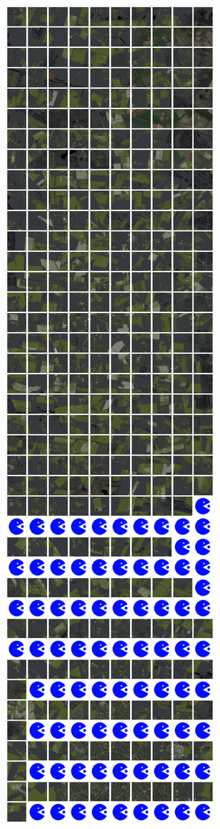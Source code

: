 <html>
<div>
<img src="https://github.com/HakkaTjakka/NL_TILE_MAP/blob/main/18/643/-1039/r.6430.-10390.png" height="44" width="44">
<img src="https://github.com/HakkaTjakka/NL_TILE_MAP/blob/main/18/643/-1039/r.6431.-10390.png" height="44" width="44">
<img src="https://github.com/HakkaTjakka/NL_TILE_MAP/blob/main/18/643/-1039/r.6432.-10390.png" height="44" width="44">
<img src="https://github.com/HakkaTjakka/NL_TILE_MAP/blob/main/18/643/-1039/r.6433.-10390.png" height="44" width="44">
<img src="https://github.com/HakkaTjakka/NL_TILE_MAP/blob/main/18/643/-1039/r.6434.-10390.png" height="44" width="44">
<img src="https://github.com/HakkaTjakka/NL_TILE_MAP/blob/main/18/643/-1039/r.6435.-10390.png" height="44" width="44">
<img src="https://github.com/HakkaTjakka/NL_TILE_MAP/blob/main/18/643/-1039/r.6436.-10390.png" height="44" width="44">
<img src="https://github.com/HakkaTjakka/NL_TILE_MAP/blob/main/18/643/-1039/r.6437.-10390.png" height="44" width="44">
<img src="https://github.com/HakkaTjakka/NL_TILE_MAP/blob/main/18/643/-1039/r.6438.-10390.png" height="44" width="44">
<img src="https://github.com/HakkaTjakka/NL_TILE_MAP/blob/main/18/643/-1039/r.6439.-10390.png" height="44" width="44">
<img src="https://github.com/HakkaTjakka/NL_TILE_MAP/blob/main/18/644/-1039/r.6440.-10390.png" height="44" width="44">
<img src="https://github.com/HakkaTjakka/NL_TILE_MAP/blob/main/18/644/-1039/r.6441.-10390.png" height="44" width="44">
<img src="https://github.com/HakkaTjakka/NL_TILE_MAP/blob/main/18/644/-1039/r.6442.-10390.png" height="44" width="44">
<img src="https://github.com/HakkaTjakka/NL_TILE_MAP/blob/main/18/644/-1039/r.6443.-10390.png" height="44" width="44">
<img src="https://github.com/HakkaTjakka/NL_TILE_MAP/blob/main/18/644/-1039/r.6444.-10390.png" height="44" width="44">
<img src="https://github.com/HakkaTjakka/NL_TILE_MAP/blob/main/18/644/-1039/r.6445.-10390.png" height="44" width="44">
<img src="https://github.com/HakkaTjakka/NL_TILE_MAP/blob/main/18/644/-1039/r.6446.-10390.png" height="44" width="44">
<img src="https://github.com/HakkaTjakka/NL_TILE_MAP/blob/main/18/644/-1039/r.6447.-10390.png" height="44" width="44">
<img src="https://github.com/HakkaTjakka/NL_TILE_MAP/blob/main/18/644/-1039/r.6448.-10390.png" height="44" width="44">
<img src="https://github.com/HakkaTjakka/NL_TILE_MAP/blob/main/18/644/-1039/r.6449.-10390.png" height="44" width="44">
<br>
<img src="https://github.com/HakkaTjakka/NL_TILE_MAP/blob/main/18/643/-1039/r.6430.-10389.png" height="44" width="44">
<img src="https://github.com/HakkaTjakka/NL_TILE_MAP/blob/main/18/643/-1039/r.6431.-10389.png" height="44" width="44">
<img src="https://github.com/HakkaTjakka/NL_TILE_MAP/blob/main/18/643/-1039/r.6432.-10389.png" height="44" width="44">
<img src="https://github.com/HakkaTjakka/NL_TILE_MAP/blob/main/18/643/-1039/r.6433.-10389.png" height="44" width="44">
<img src="https://github.com/HakkaTjakka/NL_TILE_MAP/blob/main/18/643/-1039/r.6434.-10389.png" height="44" width="44">
<img src="https://github.com/HakkaTjakka/NL_TILE_MAP/blob/main/18/643/-1039/r.6435.-10389.png" height="44" width="44">
<img src="https://github.com/HakkaTjakka/NL_TILE_MAP/blob/main/18/643/-1039/r.6436.-10389.png" height="44" width="44">
<img src="https://github.com/HakkaTjakka/NL_TILE_MAP/blob/main/18/643/-1039/r.6437.-10389.png" height="44" width="44">
<img src="https://github.com/HakkaTjakka/NL_TILE_MAP/blob/main/18/643/-1039/r.6438.-10389.png" height="44" width="44">
<img src="https://github.com/HakkaTjakka/NL_TILE_MAP/blob/main/18/643/-1039/r.6439.-10389.png" height="44" width="44">
<img src="https://github.com/HakkaTjakka/NL_TILE_MAP/blob/main/18/644/-1039/r.6440.-10389.png" height="44" width="44">
<img src="https://github.com/HakkaTjakka/NL_TILE_MAP/blob/main/18/644/-1039/r.6441.-10389.png" height="44" width="44">
<img src="https://github.com/HakkaTjakka/NL_TILE_MAP/blob/main/18/644/-1039/r.6442.-10389.png" height="44" width="44">
<img src="https://github.com/HakkaTjakka/NL_TILE_MAP/blob/main/18/644/-1039/r.6443.-10389.png" height="44" width="44">
<img src="https://github.com/HakkaTjakka/NL_TILE_MAP/blob/main/18/644/-1039/r.6444.-10389.png" height="44" width="44">
<img src="https://github.com/HakkaTjakka/NL_TILE_MAP/blob/main/18/644/-1039/r.6445.-10389.png" height="44" width="44">
<img src="https://github.com/HakkaTjakka/NL_TILE_MAP/blob/main/18/644/-1039/r.6446.-10389.png" height="44" width="44">
<img src="https://github.com/HakkaTjakka/NL_TILE_MAP/blob/main/18/644/-1039/r.6447.-10389.png" height="44" width="44">
<img src="https://github.com/HakkaTjakka/NL_TILE_MAP/blob/main/18/644/-1039/r.6448.-10389.png" height="44" width="44">
<img src="https://github.com/HakkaTjakka/NL_TILE_MAP/blob/main/18/644/-1039/r.6449.-10389.png" height="44" width="44">
<br>
<img src="https://github.com/HakkaTjakka/NL_TILE_MAP/blob/main/18/643/-1039/r.6430.-10388.png" height="44" width="44">
<img src="https://github.com/HakkaTjakka/NL_TILE_MAP/blob/main/18/643/-1039/r.6431.-10388.png" height="44" width="44">
<img src="https://github.com/HakkaTjakka/NL_TILE_MAP/blob/main/18/643/-1039/r.6432.-10388.png" height="44" width="44">
<img src="https://github.com/HakkaTjakka/NL_TILE_MAP/blob/main/18/643/-1039/r.6433.-10388.png" height="44" width="44">
<img src="https://github.com/HakkaTjakka/NL_TILE_MAP/blob/main/18/643/-1039/r.6434.-10388.png" height="44" width="44">
<img src="https://github.com/HakkaTjakka/NL_TILE_MAP/blob/main/18/643/-1039/r.6435.-10388.png" height="44" width="44">
<img src="https://github.com/HakkaTjakka/NL_TILE_MAP/blob/main/18/643/-1039/r.6436.-10388.png" height="44" width="44">
<img src="https://github.com/HakkaTjakka/NL_TILE_MAP/blob/main/18/643/-1039/r.6437.-10388.png" height="44" width="44">
<img src="https://github.com/HakkaTjakka/NL_TILE_MAP/blob/main/18/643/-1039/r.6438.-10388.png" height="44" width="44">
<img src="https://github.com/HakkaTjakka/NL_TILE_MAP/blob/main/18/643/-1039/r.6439.-10388.png" height="44" width="44">
<img src="https://github.com/HakkaTjakka/NL_TILE_MAP/blob/main/18/644/-1039/r.6440.-10388.png" height="44" width="44">
<img src="https://github.com/HakkaTjakka/NL_TILE_MAP/blob/main/18/644/-1039/r.6441.-10388.png" height="44" width="44">
<img src="https://github.com/HakkaTjakka/NL_TILE_MAP/blob/main/18/644/-1039/r.6442.-10388.png" height="44" width="44">
<img src="https://github.com/HakkaTjakka/NL_TILE_MAP/blob/main/18/644/-1039/r.6443.-10388.png" height="44" width="44">
<img src="https://github.com/HakkaTjakka/NL_TILE_MAP/blob/main/18/644/-1039/r.6444.-10388.png" height="44" width="44">
<img src="https://github.com/HakkaTjakka/NL_TILE_MAP/blob/main/18/644/-1039/r.6445.-10388.png" height="44" width="44">
<img src="https://github.com/HakkaTjakka/NL_TILE_MAP/blob/main/18/644/-1039/r.6446.-10388.png" height="44" width="44">
<img src="https://github.com/HakkaTjakka/NL_TILE_MAP/blob/main/18/644/-1039/r.6447.-10388.png" height="44" width="44">
<img src="https://github.com/HakkaTjakka/NL_TILE_MAP/blob/main/18/644/-1039/r.6448.-10388.png" height="44" width="44">
<img src="https://github.com/HakkaTjakka/NL_TILE_MAP/blob/main/18/644/-1039/r.6449.-10388.png" height="44" width="44">
<br>
<img src="https://github.com/HakkaTjakka/NL_TILE_MAP/blob/main/18/643/-1039/r.6430.-10387.png" height="44" width="44">
<img src="https://github.com/HakkaTjakka/NL_TILE_MAP/blob/main/18/643/-1039/r.6431.-10387.png" height="44" width="44">
<img src="https://github.com/HakkaTjakka/NL_TILE_MAP/blob/main/18/643/-1039/r.6432.-10387.png" height="44" width="44">
<img src="https://github.com/HakkaTjakka/NL_TILE_MAP/blob/main/18/643/-1039/r.6433.-10387.png" height="44" width="44">
<img src="https://github.com/HakkaTjakka/NL_TILE_MAP/blob/main/18/643/-1039/r.6434.-10387.png" height="44" width="44">
<img src="https://github.com/HakkaTjakka/NL_TILE_MAP/blob/main/18/643/-1039/r.6435.-10387.png" height="44" width="44">
<img src="https://github.com/HakkaTjakka/NL_TILE_MAP/blob/main/18/643/-1039/r.6436.-10387.png" height="44" width="44">
<img src="https://github.com/HakkaTjakka/NL_TILE_MAP/blob/main/18/643/-1039/r.6437.-10387.png" height="44" width="44">
<img src="https://github.com/HakkaTjakka/NL_TILE_MAP/blob/main/18/643/-1039/r.6438.-10387.png" height="44" width="44">
<img src="https://github.com/HakkaTjakka/NL_TILE_MAP/blob/main/18/643/-1039/r.6439.-10387.png" height="44" width="44">
<img src="https://github.com/HakkaTjakka/NL_TILE_MAP/blob/main/18/644/-1039/r.6440.-10387.png" height="44" width="44">
<img src="https://github.com/HakkaTjakka/NL_TILE_MAP/blob/main/18/644/-1039/r.6441.-10387.png" height="44" width="44">
<img src="https://github.com/HakkaTjakka/NL_TILE_MAP/blob/main/18/644/-1039/r.6442.-10387.png" height="44" width="44">
<img src="https://github.com/HakkaTjakka/NL_TILE_MAP/blob/main/18/644/-1039/r.6443.-10387.png" height="44" width="44">
<img src="https://github.com/HakkaTjakka/NL_TILE_MAP/blob/main/18/644/-1039/r.6444.-10387.png" height="44" width="44">
<img src="https://github.com/HakkaTjakka/NL_TILE_MAP/blob/main/18/644/-1039/r.6445.-10387.png" height="44" width="44">
<img src="https://github.com/HakkaTjakka/NL_TILE_MAP/blob/main/18/644/-1039/r.6446.-10387.png" height="44" width="44">
<img src="https://github.com/HakkaTjakka/NL_TILE_MAP/blob/main/18/644/-1039/r.6447.-10387.png" height="44" width="44">
<img src="https://github.com/HakkaTjakka/NL_TILE_MAP/blob/main/18/644/-1039/r.6448.-10387.png" height="44" width="44">
<img src="https://github.com/HakkaTjakka/NL_TILE_MAP/blob/main/18/644/-1039/r.6449.-10387.png" height="44" width="44">
<br>
<img src="https://github.com/HakkaTjakka/NL_TILE_MAP/blob/main/18/643/-1039/r.6430.-10386.png" height="44" width="44">
<img src="https://github.com/HakkaTjakka/NL_TILE_MAP/blob/main/18/643/-1039/r.6431.-10386.png" height="44" width="44">
<img src="https://github.com/HakkaTjakka/NL_TILE_MAP/blob/main/18/643/-1039/r.6432.-10386.png" height="44" width="44">
<img src="https://github.com/HakkaTjakka/NL_TILE_MAP/blob/main/18/643/-1039/r.6433.-10386.png" height="44" width="44">
<img src="https://github.com/HakkaTjakka/NL_TILE_MAP/blob/main/18/643/-1039/r.6434.-10386.png" height="44" width="44">
<img src="https://github.com/HakkaTjakka/NL_TILE_MAP/blob/main/18/643/-1039/r.6435.-10386.png" height="44" width="44">
<img src="https://github.com/HakkaTjakka/NL_TILE_MAP/blob/main/18/643/-1039/r.6436.-10386.png" height="44" width="44">
<img src="https://github.com/HakkaTjakka/NL_TILE_MAP/blob/main/18/643/-1039/r.6437.-10386.png" height="44" width="44">
<img src="https://github.com/HakkaTjakka/NL_TILE_MAP/blob/main/18/643/-1039/r.6438.-10386.png" height="44" width="44">
<img src="https://github.com/HakkaTjakka/NL_TILE_MAP/blob/main/18/643/-1039/r.6439.-10386.png" height="44" width="44">
<img src="https://github.com/HakkaTjakka/NL_TILE_MAP/blob/main/18/644/-1039/r.6440.-10386.png" height="44" width="44">
<img src="https://github.com/HakkaTjakka/NL_TILE_MAP/blob/main/18/644/-1039/r.6441.-10386.png" height="44" width="44">
<img src="https://github.com/HakkaTjakka/NL_TILE_MAP/blob/main/18/644/-1039/r.6442.-10386.png" height="44" width="44">
<img src="https://github.com/HakkaTjakka/NL_TILE_MAP/blob/main/18/644/-1039/r.6443.-10386.png" height="44" width="44">
<img src="https://github.com/HakkaTjakka/NL_TILE_MAP/blob/main/18/644/-1039/r.6444.-10386.png" height="44" width="44">
<img src="https://github.com/HakkaTjakka/NL_TILE_MAP/blob/main/18/644/-1039/r.6445.-10386.png" height="44" width="44">
<img src="https://github.com/HakkaTjakka/NL_TILE_MAP/blob/main/18/644/-1039/r.6446.-10386.png" height="44" width="44">
<img src="https://github.com/HakkaTjakka/NL_TILE_MAP/blob/main/18/644/-1039/r.6447.-10386.png" height="44" width="44">
<img src="https://github.com/HakkaTjakka/NL_TILE_MAP/blob/main/18/644/-1039/r.6448.-10386.png" height="44" width="44">
<img src="https://github.com/HakkaTjakka/NL_TILE_MAP/blob/main/18/644/-1039/r.6449.-10386.png" height="44" width="44">
<br>
<img src="https://github.com/HakkaTjakka/NL_TILE_MAP/blob/main/18/643/-1039/r.6430.-10385.png" height="44" width="44">
<img src="https://github.com/HakkaTjakka/NL_TILE_MAP/blob/main/18/643/-1039/r.6431.-10385.png" height="44" width="44">
<img src="https://github.com/HakkaTjakka/NL_TILE_MAP/blob/main/18/643/-1039/r.6432.-10385.png" height="44" width="44">
<img src="https://github.com/HakkaTjakka/NL_TILE_MAP/blob/main/18/643/-1039/r.6433.-10385.png" height="44" width="44">
<img src="https://github.com/HakkaTjakka/NL_TILE_MAP/blob/main/18/643/-1039/r.6434.-10385.png" height="44" width="44">
<img src="https://github.com/HakkaTjakka/NL_TILE_MAP/blob/main/18/643/-1039/r.6435.-10385.png" height="44" width="44">
<img src="https://github.com/HakkaTjakka/NL_TILE_MAP/blob/main/18/643/-1039/r.6436.-10385.png" height="44" width="44">
<img src="https://github.com/HakkaTjakka/NL_TILE_MAP/blob/main/18/643/-1039/r.6437.-10385.png" height="44" width="44">
<img src="https://github.com/HakkaTjakka/NL_TILE_MAP/blob/main/18/643/-1039/r.6438.-10385.png" height="44" width="44">
<img src="https://github.com/HakkaTjakka/NL_TILE_MAP/blob/main/18/643/-1039/r.6439.-10385.png" height="44" width="44">
<img src="https://github.com/HakkaTjakka/NL_TILE_MAP/blob/main/18/644/-1039/r.6440.-10385.png" height="44" width="44">
<img src="https://github.com/HakkaTjakka/NL_TILE_MAP/blob/main/18/644/-1039/r.6441.-10385.png" height="44" width="44">
<img src="https://github.com/HakkaTjakka/NL_TILE_MAP/blob/main/18/644/-1039/r.6442.-10385.png" height="44" width="44">
<img src="https://github.com/HakkaTjakka/NL_TILE_MAP/blob/main/18/644/-1039/r.6443.-10385.png" height="44" width="44">
<img src="https://github.com/HakkaTjakka/NL_TILE_MAP/blob/main/18/644/-1039/r.6444.-10385.png" height="44" width="44">
<img src="https://github.com/HakkaTjakka/NL_TILE_MAP/blob/main/18/644/-1039/r.6445.-10385.png" height="44" width="44">
<img src="https://github.com/HakkaTjakka/NL_TILE_MAP/blob/main/18/644/-1039/r.6446.-10385.png" height="44" width="44">
<img src="https://github.com/HakkaTjakka/NL_TILE_MAP/blob/main/18/644/-1039/r.6447.-10385.png" height="44" width="44">
<img src="https://github.com/HakkaTjakka/NL_TILE_MAP/blob/main/18/644/-1039/r.6448.-10385.png" height="44" width="44">
<img src="https://github.com/HakkaTjakka/NL_TILE_MAP/blob/main/18/644/-1039/r.6449.-10385.png" height="44" width="44">
<br>
<img src="https://github.com/HakkaTjakka/NL_TILE_MAP/blob/main/18/643/-1039/r.6430.-10384.png" height="44" width="44">
<img src="https://github.com/HakkaTjakka/NL_TILE_MAP/blob/main/18/643/-1039/r.6431.-10384.png" height="44" width="44">
<img src="https://github.com/HakkaTjakka/NL_TILE_MAP/blob/main/18/643/-1039/r.6432.-10384.png" height="44" width="44">
<img src="https://github.com/HakkaTjakka/NL_TILE_MAP/blob/main/18/643/-1039/r.6433.-10384.png" height="44" width="44">
<img src="https://github.com/HakkaTjakka/NL_TILE_MAP/blob/main/18/643/-1039/r.6434.-10384.png" height="44" width="44">
<img src="https://github.com/HakkaTjakka/NL_TILE_MAP/blob/main/18/643/-1039/r.6435.-10384.png" height="44" width="44">
<img src="https://github.com/HakkaTjakka/NL_TILE_MAP/blob/main/18/643/-1039/r.6436.-10384.png" height="44" width="44">
<img src="https://github.com/HakkaTjakka/NL_TILE_MAP/blob/main/18/643/-1039/r.6437.-10384.png" height="44" width="44">
<img src="https://github.com/HakkaTjakka/NL_TILE_MAP/blob/main/18/643/-1039/r.6438.-10384.png" height="44" width="44">
<img src="https://github.com/HakkaTjakka/NL_TILE_MAP/blob/main/18/643/-1039/r.6439.-10384.png" height="44" width="44">
<img src="https://github.com/HakkaTjakka/NL_TILE_MAP/blob/main/18/644/-1039/r.6440.-10384.png" height="44" width="44">
<img src="https://github.com/HakkaTjakka/NL_TILE_MAP/blob/main/18/644/-1039/r.6441.-10384.png" height="44" width="44">
<img src="https://github.com/HakkaTjakka/NL_TILE_MAP/blob/main/18/644/-1039/r.6442.-10384.png" height="44" width="44">
<img src="https://github.com/HakkaTjakka/NL_TILE_MAP/blob/main/18/644/-1039/r.6443.-10384.png" height="44" width="44">
<img src="https://github.com/HakkaTjakka/NL_TILE_MAP/blob/main/18/644/-1039/r.6444.-10384.png" height="44" width="44">
<img src="https://github.com/HakkaTjakka/NL_TILE_MAP/blob/main/18/644/-1039/r.6445.-10384.png" height="44" width="44">
<img src="https://github.com/HakkaTjakka/NL_TILE_MAP/blob/main/18/644/-1039/r.6446.-10384.png" height="44" width="44">
<img src="https://github.com/HakkaTjakka/NL_TILE_MAP/blob/main/18/644/-1039/r.6447.-10384.png" height="44" width="44">
<img src="https://github.com/HakkaTjakka/NL_TILE_MAP/blob/main/18/644/-1039/r.6448.-10384.png" height="44" width="44">
<img src="https://github.com/HakkaTjakka/NL_TILE_MAP/blob/main/18/644/-1039/r.6449.-10384.png" height="44" width="44">
<br>
<img src="https://github.com/HakkaTjakka/NL_TILE_MAP/blob/main/18/643/-1039/r.6430.-10383.png" height="44" width="44">
<img src="https://github.com/HakkaTjakka/NL_TILE_MAP/blob/main/18/643/-1039/r.6431.-10383.png" height="44" width="44">
<img src="https://github.com/HakkaTjakka/NL_TILE_MAP/blob/main/18/643/-1039/r.6432.-10383.png" height="44" width="44">
<img src="https://github.com/HakkaTjakka/NL_TILE_MAP/blob/main/18/643/-1039/r.6433.-10383.png" height="44" width="44">
<img src="https://github.com/HakkaTjakka/NL_TILE_MAP/blob/main/18/643/-1039/r.6434.-10383.png" height="44" width="44">
<img src="https://github.com/HakkaTjakka/NL_TILE_MAP/blob/main/18/643/-1039/r.6435.-10383.png" height="44" width="44">
<img src="https://github.com/HakkaTjakka/NL_TILE_MAP/blob/main/18/643/-1039/r.6436.-10383.png" height="44" width="44">
<img src="https://github.com/HakkaTjakka/NL_TILE_MAP/blob/main/18/643/-1039/r.6437.-10383.png" height="44" width="44">
<img src="https://github.com/HakkaTjakka/NL_TILE_MAP/blob/main/18/643/-1039/r.6438.-10383.png" height="44" width="44">
<img src="https://github.com/HakkaTjakka/NL_TILE_MAP/blob/main/18/643/-1039/r.6439.-10383.png" height="44" width="44">
<img src="https://github.com/HakkaTjakka/NL_TILE_MAP/blob/main/18/644/-1039/r.6440.-10383.png" height="44" width="44">
<img src="https://github.com/HakkaTjakka/NL_TILE_MAP/blob/main/18/644/-1039/r.6441.-10383.png" height="44" width="44">
<img src="https://github.com/HakkaTjakka/NL_TILE_MAP/blob/main/18/644/-1039/r.6442.-10383.png" height="44" width="44">
<img src="https://github.com/HakkaTjakka/NL_TILE_MAP/blob/main/18/644/-1039/r.6443.-10383.png" height="44" width="44">
<img src="https://github.com/HakkaTjakka/NL_TILE_MAP/blob/main/18/644/-1039/r.6444.-10383.png" height="44" width="44">
<img src="https://github.com/HakkaTjakka/NL_TILE_MAP/blob/main/18/644/-1039/r.6445.-10383.png" height="44" width="44">
<img src="https://github.com/HakkaTjakka/NL_TILE_MAP/blob/main/18/644/-1039/r.6446.-10383.png" height="44" width="44">
<img src="https://github.com/HakkaTjakka/NL_TILE_MAP/blob/main/18/644/-1039/r.6447.-10383.png" height="44" width="44">
<img src="https://github.com/HakkaTjakka/NL_TILE_MAP/blob/main/18/644/-1039/r.6448.-10383.png" height="44" width="44">
<img src="https://github.com/HakkaTjakka/NL_TILE_MAP/blob/main/18/644/-1039/r.6449.-10383.png" height="44" width="44">
<br>
<img src="https://github.com/HakkaTjakka/NL_TILE_MAP/blob/main/18/643/-1039/r.6430.-10382.png" height="44" width="44">
<img src="https://github.com/HakkaTjakka/NL_TILE_MAP/blob/main/18/643/-1039/r.6431.-10382.png" height="44" width="44">
<img src="https://github.com/HakkaTjakka/NL_TILE_MAP/blob/main/18/643/-1039/r.6432.-10382.png" height="44" width="44">
<img src="https://github.com/HakkaTjakka/NL_TILE_MAP/blob/main/18/643/-1039/r.6433.-10382.png" height="44" width="44">
<img src="https://github.com/HakkaTjakka/NL_TILE_MAP/blob/main/18/643/-1039/r.6434.-10382.png" height="44" width="44">
<img src="https://github.com/HakkaTjakka/NL_TILE_MAP/blob/main/18/643/-1039/r.6435.-10382.png" height="44" width="44">
<img src="https://github.com/HakkaTjakka/NL_TILE_MAP/blob/main/18/643/-1039/r.6436.-10382.png" height="44" width="44">
<img src="https://github.com/HakkaTjakka/NL_TILE_MAP/blob/main/18/643/-1039/r.6437.-10382.png" height="44" width="44">
<img src="https://github.com/HakkaTjakka/NL_TILE_MAP/blob/main/18/643/-1039/r.6438.-10382.png" height="44" width="44">
<img src="https://github.com/HakkaTjakka/NL_TILE_MAP/blob/main/18/643/-1039/r.6439.-10382.png" height="44" width="44">
<img src="https://github.com/HakkaTjakka/NL_TILE_MAP/blob/main/18/644/-1039/r.6440.-10382.png" height="44" width="44">
<img src="https://github.com/HakkaTjakka/NL_TILE_MAP/blob/main/18/644/-1039/r.6441.-10382.png" height="44" width="44">
<img src="https://github.com/HakkaTjakka/NL_TILE_MAP/blob/main/18/644/-1039/r.6442.-10382.png" height="44" width="44">
<img src="https://github.com/HakkaTjakka/NL_TILE_MAP/blob/main/18/644/-1039/r.6443.-10382.png" height="44" width="44">
<img src="https://github.com/HakkaTjakka/NL_TILE_MAP/blob/main/18/644/-1039/r.6444.-10382.png" height="44" width="44">
<img src="https://github.com/HakkaTjakka/NL_TILE_MAP/blob/main/18/644/-1039/r.6445.-10382.png" height="44" width="44">
<img src="https://github.com/HakkaTjakka/NL_TILE_MAP/blob/main/18/644/-1039/r.6446.-10382.png" height="44" width="44">
<img src="https://github.com/HakkaTjakka/NL_TILE_MAP/blob/main/18/644/-1039/r.6447.-10382.png" height="44" width="44">
<img src="https://github.com/HakkaTjakka/NL_TILE_MAP/blob/main/18/644/-1039/r.6448.-10382.png" height="44" width="44">
<img src="https://github.com/HakkaTjakka/NL_TILE_MAP/blob/main/18/644/-1039/r.6449.-10382.png" height="44" width="44">
<br>
<img src="https://github.com/HakkaTjakka/NL_TILE_MAP/blob/main/18/643/-1039/r.6430.-10381.png" height="44" width="44">
<img src="https://github.com/HakkaTjakka/NL_TILE_MAP/blob/main/18/643/-1039/r.6431.-10381.png" height="44" width="44">
<img src="https://github.com/HakkaTjakka/NL_TILE_MAP/blob/main/18/643/-1039/r.6432.-10381.png" height="44" width="44">
<img src="https://github.com/HakkaTjakka/NL_TILE_MAP/blob/main/18/643/-1039/r.6433.-10381.png" height="44" width="44">
<img src="https://github.com/HakkaTjakka/NL_TILE_MAP/blob/main/18/643/-1039/r.6434.-10381.png" height="44" width="44">
<img src="https://github.com/HakkaTjakka/NL_TILE_MAP/blob/main/18/643/-1039/r.6435.-10381.png" height="44" width="44">
<img src="https://github.com/HakkaTjakka/NL_TILE_MAP/blob/main/18/643/-1039/r.6436.-10381.png" height="44" width="44">
<img src="https://github.com/HakkaTjakka/NL_TILE_MAP/blob/main/18/643/-1039/r.6437.-10381.png" height="44" width="44">
<img src="https://github.com/HakkaTjakka/NL_TILE_MAP/blob/main/18/643/-1039/r.6438.-10381.png" height="44" width="44">
<img src="https://github.com/HakkaTjakka/NL_TILE_MAP/blob/main/18/643/-1039/r.6439.-10381.png" height="44" width="44">
<img src="https://github.com/HakkaTjakka/NL_TILE_MAP/blob/main/18/644/-1039/r.6440.-10381.png" height="44" width="44">
<img src="https://github.com/HakkaTjakka/NL_TILE_MAP/blob/main/18/644/-1039/r.6441.-10381.png" height="44" width="44">
<img src="https://github.com/HakkaTjakka/NL_TILE_MAP/blob/main/18/644/-1039/r.6442.-10381.png" height="44" width="44">
<img src="https://github.com/HakkaTjakka/NL_TILE_MAP/blob/main/18/644/-1039/r.6443.-10381.png" height="44" width="44">
<img src="https://github.com/HakkaTjakka/NL_TILE_MAP/blob/main/18/644/-1039/r.6444.-10381.png" height="44" width="44">
<img src="https://github.com/HakkaTjakka/NL_TILE_MAP/blob/main/18/644/-1039/r.6445.-10381.png" height="44" width="44">
<img src="https://github.com/HakkaTjakka/NL_TILE_MAP/blob/main/18/644/-1039/r.6446.-10381.png" height="44" width="44">
<img src="https://github.com/HakkaTjakka/NL_TILE_MAP/blob/main/18/644/-1039/r.6447.-10381.png" height="44" width="44">
<img src="https://github.com/HakkaTjakka/NL_TILE_MAP/blob/main/18/644/-1039/r.6448.-10381.png" height="44" width="44">
<img src="https://github.com/HakkaTjakka/NL_TILE_MAP/blob/main/18/644/-1039/r.6449.-10381.png" height="44" width="44">
<br>
<img src="https://github.com/HakkaTjakka/NL_TILE_MAP/blob/main/18/643/-1038/r.6430.-10380.png" height="44" width="44">
<img src="https://github.com/HakkaTjakka/NL_TILE_MAP/blob/main/18/643/-1038/r.6431.-10380.png" height="44" width="44">
<img src="https://github.com/HakkaTjakka/NL_TILE_MAP/blob/main/18/643/-1038/r.6432.-10380.png" height="44" width="44">
<img src="https://github.com/HakkaTjakka/NL_TILE_MAP/blob/main/18/643/-1038/r.6433.-10380.png" height="44" width="44">
<img src="https://github.com/HakkaTjakka/NL_TILE_MAP/blob/main/18/643/-1038/r.6434.-10380.png" height="44" width="44">
<img src="https://github.com/HakkaTjakka/NL_TILE_MAP/blob/main/18/643/-1038/r.6435.-10380.png" height="44" width="44">
<img src="https://github.com/HakkaTjakka/NL_TILE_MAP/blob/main/18/643/-1038/r.6436.-10380.png" height="44" width="44">
<img src="https://github.com/HakkaTjakka/NL_TILE_MAP/blob/main/18/643/-1038/r.6437.-10380.png" height="44" width="44">
<img src="https://github.com/HakkaTjakka/NL_TILE_MAP/blob/main/18/643/-1038/r.6438.-10380.png" height="44" width="44">
<img src="https://github.com/HakkaTjakka/NL_TILE_MAP/blob/main/18/643/-1038/r.6439.-10380.png" height="44" width="44">
<img src="https://github.com/HakkaTjakka/NL_TILE_MAP/blob/main/18/644/-1038/r.6440.-10380.png" height="44" width="44">
<img src="https://github.com/HakkaTjakka/NL_TILE_MAP/blob/main/18/644/-1038/r.6441.-10380.png" height="44" width="44">
<img src="https://github.com/HakkaTjakka/NL_TILE_MAP/blob/main/18/644/-1038/r.6442.-10380.png" height="44" width="44">
<img src="https://github.com/HakkaTjakka/NL_TILE_MAP/blob/main/18/644/-1038/r.6443.-10380.png" height="44" width="44">
<img src="https://github.com/HakkaTjakka/NL_TILE_MAP/blob/main/18/644/-1038/r.6444.-10380.png" height="44" width="44">
<img src="https://github.com/HakkaTjakka/NL_TILE_MAP/blob/main/18/644/-1038/r.6445.-10380.png" height="44" width="44">
<img src="https://github.com/HakkaTjakka/NL_TILE_MAP/blob/main/18/644/-1038/r.6446.-10380.png" height="44" width="44">
<img src="https://github.com/HakkaTjakka/NL_TILE_MAP/blob/main/18/644/-1038/r.6447.-10380.png" height="44" width="44">
<img src="https://github.com/HakkaTjakka/NL_TILE_MAP/blob/main/18/644/-1038/r.6448.-10380.png" height="44" width="44">
<img src="https://github.com/HakkaTjakka/NL_TILE_MAP/blob/main/18/644/-1038/r.6449.-10380.png" height="44" width="44">
<br>
<img src="https://github.com/HakkaTjakka/NL_TILE_MAP/blob/main/18/643/-1038/r.6430.-10379.png" height="44" width="44">
<img src="https://github.com/HakkaTjakka/NL_TILE_MAP/blob/main/18/643/-1038/r.6431.-10379.png" height="44" width="44">
<img src="https://github.com/HakkaTjakka/NL_TILE_MAP/blob/main/18/643/-1038/r.6432.-10379.png" height="44" width="44">
<img src="https://github.com/HakkaTjakka/NL_TILE_MAP/blob/main/18/643/-1038/r.6433.-10379.png" height="44" width="44">
<img src="https://github.com/HakkaTjakka/NL_TILE_MAP/blob/main/18/643/-1038/r.6434.-10379.png" height="44" width="44">
<img src="https://github.com/HakkaTjakka/NL_TILE_MAP/blob/main/18/643/-1038/r.6435.-10379.png" height="44" width="44">
<img src="https://github.com/HakkaTjakka/NL_TILE_MAP/blob/main/18/643/-1038/r.6436.-10379.png" height="44" width="44">
<img src="https://github.com/HakkaTjakka/NL_TILE_MAP/blob/main/18/643/-1038/r.6437.-10379.png" height="44" width="44">
<img src="https://github.com/HakkaTjakka/NL_TILE_MAP/blob/main/18/643/-1038/r.6438.-10379.png" height="44" width="44">
<img src="https://github.com/HakkaTjakka/NL_TILE_MAP/blob/main/18/643/-1038/r.6439.-10379.png" height="44" width="44">
<img src="https://github.com/HakkaTjakka/NL_TILE_MAP/blob/main/18/644/-1038/r.6440.-10379.png" height="44" width="44">
<img src="https://github.com/HakkaTjakka/NL_TILE_MAP/blob/main/18/644/-1038/r.6441.-10379.png" height="44" width="44">
<img src="https://github.com/HakkaTjakka/NL_TILE_MAP/blob/main/18/644/-1038/r.6442.-10379.png" height="44" width="44">
<img src="https://github.com/HakkaTjakka/NL_TILE_MAP/blob/main/18/644/-1038/r.6443.-10379.png" height="44" width="44">
<img src="https://github.com/HakkaTjakka/NL_TILE_MAP/blob/main/18/644/-1038/r.6444.-10379.png" height="44" width="44">
<img src="https://github.com/HakkaTjakka/NL_TILE_MAP/blob/main/18/644/-1038/r.6445.-10379.png" height="44" width="44">
<img src="https://github.com/HakkaTjakka/NL_TILE_MAP/blob/main/18/644/-1038/r.6446.-10379.png" height="44" width="44">
<img src="https://github.com/HakkaTjakka/NL_TILE_MAP/blob/main/18/644/-1038/r.6447.-10379.png" height="44" width="44">
<img src="https://github.com/HakkaTjakka/NL_TILE_MAP/blob/main/18/644/-1038/r.6448.-10379.png" height="44" width="44">
<img src="https://github.com/HakkaTjakka/NL_TILE_MAP/blob/main/18/644/-1038/r.6449.-10379.png" height="44" width="44">
<br>
<img src="https://github.com/HakkaTjakka/NL_TILE_MAP/blob/main/18/643/-1038/r.6430.-10378.png" height="44" width="44">
<img src="https://github.com/HakkaTjakka/NL_TILE_MAP/blob/main/18/643/-1038/r.6431.-10378.png" height="44" width="44">
<img src="https://github.com/HakkaTjakka/NL_TILE_MAP/blob/main/18/643/-1038/r.6432.-10378.png" height="44" width="44">
<img src="https://github.com/HakkaTjakka/NL_TILE_MAP/blob/main/18/643/-1038/r.6433.-10378.png" height="44" width="44">
<img src="https://github.com/HakkaTjakka/NL_TILE_MAP/blob/main/18/643/-1038/r.6434.-10378.png" height="44" width="44">
<img src="https://github.com/HakkaTjakka/NL_TILE_MAP/blob/main/18/643/-1038/r.6435.-10378.png" height="44" width="44">
<img src="https://github.com/HakkaTjakka/NL_TILE_MAP/blob/main/18/643/-1038/r.6436.-10378.png" height="44" width="44">
<img src="https://github.com/HakkaTjakka/NL_TILE_MAP/blob/main/18/643/-1038/r.6437.-10378.png" height="44" width="44">
<img src="https://github.com/HakkaTjakka/NL_TILE_MAP/blob/main/18/643/-1038/r.6438.-10378.png" height="44" width="44">
<img src="https://github.com/HakkaTjakka/NL_TILE_MAP/blob/main/source.png" height="44" width="44">
<img src="https://github.com/HakkaTjakka/NL_TILE_MAP/blob/main/source.png" height="44" width="44">
<img src="https://github.com/HakkaTjakka/NL_TILE_MAP/blob/main/source.png" height="44" width="44">
<img src="https://github.com/HakkaTjakka/NL_TILE_MAP/blob/main/source.png" height="44" width="44">
<img src="https://github.com/HakkaTjakka/NL_TILE_MAP/blob/main/source.png" height="44" width="44">
<img src="https://github.com/HakkaTjakka/NL_TILE_MAP/blob/main/source.png" height="44" width="44">
<img src="https://github.com/HakkaTjakka/NL_TILE_MAP/blob/main/source.png" height="44" width="44">
<img src="https://github.com/HakkaTjakka/NL_TILE_MAP/blob/main/source.png" height="44" width="44">
<img src="https://github.com/HakkaTjakka/NL_TILE_MAP/blob/main/source.png" height="44" width="44">
<img src="https://github.com/HakkaTjakka/NL_TILE_MAP/blob/main/source.png" height="44" width="44">
<img src="https://github.com/HakkaTjakka/NL_TILE_MAP/blob/main/source.png" height="44" width="44">
<br>
<img src="https://github.com/HakkaTjakka/NL_TILE_MAP/blob/main/18/643/-1038/r.6430.-10377.png" height="44" width="44">
<img src="https://github.com/HakkaTjakka/NL_TILE_MAP/blob/main/18/643/-1038/r.6431.-10377.png" height="44" width="44">
<img src="https://github.com/HakkaTjakka/NL_TILE_MAP/blob/main/18/643/-1038/r.6432.-10377.png" height="44" width="44">
<img src="https://github.com/HakkaTjakka/NL_TILE_MAP/blob/main/18/643/-1038/r.6433.-10377.png" height="44" width="44">
<img src="https://github.com/HakkaTjakka/NL_TILE_MAP/blob/main/18/643/-1038/r.6434.-10377.png" height="44" width="44">
<img src="https://github.com/HakkaTjakka/NL_TILE_MAP/blob/main/18/643/-1038/r.6435.-10377.png" height="44" width="44">
<img src="https://github.com/HakkaTjakka/NL_TILE_MAP/blob/main/18/643/-1038/r.6436.-10377.png" height="44" width="44">
<img src="https://github.com/HakkaTjakka/NL_TILE_MAP/blob/main/18/643/-1038/r.6437.-10377.png" height="44" width="44">
<img src="https://github.com/HakkaTjakka/NL_TILE_MAP/blob/main/source.png" height="44" width="44">
<img src="https://github.com/HakkaTjakka/NL_TILE_MAP/blob/main/source.png" height="44" width="44">
<img src="https://github.com/HakkaTjakka/NL_TILE_MAP/blob/main/source.png" height="44" width="44">
<img src="https://github.com/HakkaTjakka/NL_TILE_MAP/blob/main/source.png" height="44" width="44">
<img src="https://github.com/HakkaTjakka/NL_TILE_MAP/blob/main/source.png" height="44" width="44">
<img src="https://github.com/HakkaTjakka/NL_TILE_MAP/blob/main/source.png" height="44" width="44">
<img src="https://github.com/HakkaTjakka/NL_TILE_MAP/blob/main/source.png" height="44" width="44">
<img src="https://github.com/HakkaTjakka/NL_TILE_MAP/blob/main/source.png" height="44" width="44">
<img src="https://github.com/HakkaTjakka/NL_TILE_MAP/blob/main/source.png" height="44" width="44">
<img src="https://github.com/HakkaTjakka/NL_TILE_MAP/blob/main/source.png" height="44" width="44">
<img src="https://github.com/HakkaTjakka/NL_TILE_MAP/blob/main/source.png" height="44" width="44">
<img src="https://github.com/HakkaTjakka/NL_TILE_MAP/blob/main/source.png" height="44" width="44">
<br>
<img src="https://github.com/HakkaTjakka/NL_TILE_MAP/blob/main/18/643/-1038/r.6430.-10376.png" height="44" width="44">
<img src="https://github.com/HakkaTjakka/NL_TILE_MAP/blob/main/18/643/-1038/r.6431.-10376.png" height="44" width="44">
<img src="https://github.com/HakkaTjakka/NL_TILE_MAP/blob/main/18/643/-1038/r.6432.-10376.png" height="44" width="44">
<img src="https://github.com/HakkaTjakka/NL_TILE_MAP/blob/main/18/643/-1038/r.6433.-10376.png" height="44" width="44">
<img src="https://github.com/HakkaTjakka/NL_TILE_MAP/blob/main/18/643/-1038/r.6434.-10376.png" height="44" width="44">
<img src="https://github.com/HakkaTjakka/NL_TILE_MAP/blob/main/18/643/-1038/r.6435.-10376.png" height="44" width="44">
<img src="https://github.com/HakkaTjakka/NL_TILE_MAP/blob/main/18/643/-1038/r.6436.-10376.png" height="44" width="44">
<img src="https://github.com/HakkaTjakka/NL_TILE_MAP/blob/main/18/643/-1038/r.6437.-10376.png" height="44" width="44">
<img src="https://github.com/HakkaTjakka/NL_TILE_MAP/blob/main/18/643/-1038/r.6438.-10376.png" height="44" width="44">
<img src="https://github.com/HakkaTjakka/NL_TILE_MAP/blob/main/source.png" height="44" width="44">
<img src="https://github.com/HakkaTjakka/NL_TILE_MAP/blob/main/source.png" height="44" width="44">
<img src="https://github.com/HakkaTjakka/NL_TILE_MAP/blob/main/source.png" height="44" width="44">
<img src="https://github.com/HakkaTjakka/NL_TILE_MAP/blob/main/source.png" height="44" width="44">
<img src="https://github.com/HakkaTjakka/NL_TILE_MAP/blob/main/source.png" height="44" width="44">
<img src="https://github.com/HakkaTjakka/NL_TILE_MAP/blob/main/source.png" height="44" width="44">
<img src="https://github.com/HakkaTjakka/NL_TILE_MAP/blob/main/source.png" height="44" width="44">
<img src="https://github.com/HakkaTjakka/NL_TILE_MAP/blob/main/source.png" height="44" width="44">
<img src="https://github.com/HakkaTjakka/NL_TILE_MAP/blob/main/source.png" height="44" width="44">
<img src="https://github.com/HakkaTjakka/NL_TILE_MAP/blob/main/source.png" height="44" width="44">
<img src="https://github.com/HakkaTjakka/NL_TILE_MAP/blob/main/source.png" height="44" width="44">
<br>
<img src="https://github.com/HakkaTjakka/NL_TILE_MAP/blob/main/18/643/-1038/r.6430.-10375.png" height="44" width="44">
<img src="https://github.com/HakkaTjakka/NL_TILE_MAP/blob/main/18/643/-1038/r.6431.-10375.png" height="44" width="44">
<img src="https://github.com/HakkaTjakka/NL_TILE_MAP/blob/main/18/643/-1038/r.6432.-10375.png" height="44" width="44">
<img src="https://github.com/HakkaTjakka/NL_TILE_MAP/blob/main/18/643/-1038/r.6433.-10375.png" height="44" width="44">
<img src="https://github.com/HakkaTjakka/NL_TILE_MAP/blob/main/18/643/-1038/r.6434.-10375.png" height="44" width="44">
<img src="https://github.com/HakkaTjakka/NL_TILE_MAP/blob/main/18/643/-1038/r.6435.-10375.png" height="44" width="44">
<img src="https://github.com/HakkaTjakka/NL_TILE_MAP/blob/main/18/643/-1038/r.6436.-10375.png" height="44" width="44">
<img src="https://github.com/HakkaTjakka/NL_TILE_MAP/blob/main/18/643/-1038/r.6437.-10375.png" height="44" width="44">
<img src="https://github.com/HakkaTjakka/NL_TILE_MAP/blob/main/18/643/-1038/r.6438.-10375.png" height="44" width="44">
<img src="https://github.com/HakkaTjakka/NL_TILE_MAP/blob/main/18/643/-1038/r.6439.-10375.png" height="44" width="44">
<img src="https://github.com/HakkaTjakka/NL_TILE_MAP/blob/main/source.png" height="44" width="44">
<img src="https://github.com/HakkaTjakka/NL_TILE_MAP/blob/main/source.png" height="44" width="44">
<img src="https://github.com/HakkaTjakka/NL_TILE_MAP/blob/main/source.png" height="44" width="44">
<img src="https://github.com/HakkaTjakka/NL_TILE_MAP/blob/main/source.png" height="44" width="44">
<img src="https://github.com/HakkaTjakka/NL_TILE_MAP/blob/main/source.png" height="44" width="44">
<img src="https://github.com/HakkaTjakka/NL_TILE_MAP/blob/main/source.png" height="44" width="44">
<img src="https://github.com/HakkaTjakka/NL_TILE_MAP/blob/main/source.png" height="44" width="44">
<img src="https://github.com/HakkaTjakka/NL_TILE_MAP/blob/main/source.png" height="44" width="44">
<img src="https://github.com/HakkaTjakka/NL_TILE_MAP/blob/main/source.png" height="44" width="44">
<img src="https://github.com/HakkaTjakka/NL_TILE_MAP/blob/main/source.png" height="44" width="44">
<br>
<img src="https://github.com/HakkaTjakka/NL_TILE_MAP/blob/main/18/643/-1038/r.6430.-10374.png" height="44" width="44">
<img src="https://github.com/HakkaTjakka/NL_TILE_MAP/blob/main/18/643/-1038/r.6431.-10374.png" height="44" width="44">
<img src="https://github.com/HakkaTjakka/NL_TILE_MAP/blob/main/18/643/-1038/r.6432.-10374.png" height="44" width="44">
<img src="https://github.com/HakkaTjakka/NL_TILE_MAP/blob/main/18/643/-1038/r.6433.-10374.png" height="44" width="44">
<img src="https://github.com/HakkaTjakka/NL_TILE_MAP/blob/main/18/643/-1038/r.6434.-10374.png" height="44" width="44">
<img src="https://github.com/HakkaTjakka/NL_TILE_MAP/blob/main/18/643/-1038/r.6435.-10374.png" height="44" width="44">
<img src="https://github.com/HakkaTjakka/NL_TILE_MAP/blob/main/18/643/-1038/r.6436.-10374.png" height="44" width="44">
<img src="https://github.com/HakkaTjakka/NL_TILE_MAP/blob/main/18/643/-1038/r.6437.-10374.png" height="44" width="44">
<img src="https://github.com/HakkaTjakka/NL_TILE_MAP/blob/main/18/643/-1038/r.6438.-10374.png" height="44" width="44">
<img src="https://github.com/HakkaTjakka/NL_TILE_MAP/blob/main/18/643/-1038/r.6439.-10374.png" height="44" width="44">
<img src="https://github.com/HakkaTjakka/NL_TILE_MAP/blob/main/18/644/-1038/r.6440.-10374.png" height="44" width="44">
<img src="https://github.com/HakkaTjakka/NL_TILE_MAP/blob/main/source.png" height="44" width="44">
<img src="https://github.com/HakkaTjakka/NL_TILE_MAP/blob/main/source.png" height="44" width="44">
<img src="https://github.com/HakkaTjakka/NL_TILE_MAP/blob/main/source.png" height="44" width="44">
<img src="https://github.com/HakkaTjakka/NL_TILE_MAP/blob/main/source.png" height="44" width="44">
<img src="https://github.com/HakkaTjakka/NL_TILE_MAP/blob/main/source.png" height="44" width="44">
<img src="https://github.com/HakkaTjakka/NL_TILE_MAP/blob/main/source.png" height="44" width="44">
<img src="https://github.com/HakkaTjakka/NL_TILE_MAP/blob/main/source.png" height="44" width="44">
<img src="https://github.com/HakkaTjakka/NL_TILE_MAP/blob/main/source.png" height="44" width="44">
<img src="https://github.com/HakkaTjakka/NL_TILE_MAP/blob/main/source.png" height="44" width="44">
<br>
<img src="https://github.com/HakkaTjakka/NL_TILE_MAP/blob/main/18/643/-1038/r.6430.-10373.png" height="44" width="44">
<img src="https://github.com/HakkaTjakka/NL_TILE_MAP/blob/main/18/643/-1038/r.6431.-10373.png" height="44" width="44">
<img src="https://github.com/HakkaTjakka/NL_TILE_MAP/blob/main/18/643/-1038/r.6432.-10373.png" height="44" width="44">
<img src="https://github.com/HakkaTjakka/NL_TILE_MAP/blob/main/18/643/-1038/r.6433.-10373.png" height="44" width="44">
<img src="https://github.com/HakkaTjakka/NL_TILE_MAP/blob/main/18/643/-1038/r.6434.-10373.png" height="44" width="44">
<img src="https://github.com/HakkaTjakka/NL_TILE_MAP/blob/main/18/643/-1038/r.6435.-10373.png" height="44" width="44">
<img src="https://github.com/HakkaTjakka/NL_TILE_MAP/blob/main/18/643/-1038/r.6436.-10373.png" height="44" width="44">
<img src="https://github.com/HakkaTjakka/NL_TILE_MAP/blob/main/18/643/-1038/r.6437.-10373.png" height="44" width="44">
<img src="https://github.com/HakkaTjakka/NL_TILE_MAP/blob/main/18/643/-1038/r.6438.-10373.png" height="44" width="44">
<img src="https://github.com/HakkaTjakka/NL_TILE_MAP/blob/main/18/643/-1038/r.6439.-10373.png" height="44" width="44">
<img src="https://github.com/HakkaTjakka/NL_TILE_MAP/blob/main/18/644/-1038/r.6440.-10373.png" height="44" width="44">
<img src="https://github.com/HakkaTjakka/NL_TILE_MAP/blob/main/source.png" height="44" width="44">
<img src="https://github.com/HakkaTjakka/NL_TILE_MAP/blob/main/source.png" height="44" width="44">
<img src="https://github.com/HakkaTjakka/NL_TILE_MAP/blob/main/source.png" height="44" width="44">
<img src="https://github.com/HakkaTjakka/NL_TILE_MAP/blob/main/source.png" height="44" width="44">
<img src="https://github.com/HakkaTjakka/NL_TILE_MAP/blob/main/source.png" height="44" width="44">
<img src="https://github.com/HakkaTjakka/NL_TILE_MAP/blob/main/source.png" height="44" width="44">
<img src="https://github.com/HakkaTjakka/NL_TILE_MAP/blob/main/source.png" height="44" width="44">
<img src="https://github.com/HakkaTjakka/NL_TILE_MAP/blob/main/source.png" height="44" width="44">
<img src="https://github.com/HakkaTjakka/NL_TILE_MAP/blob/main/source.png" height="44" width="44">
<br>
<img src="https://github.com/HakkaTjakka/NL_TILE_MAP/blob/main/18/643/-1038/r.6430.-10372.png" height="44" width="44">
<img src="https://github.com/HakkaTjakka/NL_TILE_MAP/blob/main/18/643/-1038/r.6431.-10372.png" height="44" width="44">
<img src="https://github.com/HakkaTjakka/NL_TILE_MAP/blob/main/18/643/-1038/r.6432.-10372.png" height="44" width="44">
<img src="https://github.com/HakkaTjakka/NL_TILE_MAP/blob/main/18/643/-1038/r.6433.-10372.png" height="44" width="44">
<img src="https://github.com/HakkaTjakka/NL_TILE_MAP/blob/main/18/643/-1038/r.6434.-10372.png" height="44" width="44">
<img src="https://github.com/HakkaTjakka/NL_TILE_MAP/blob/main/18/643/-1038/r.6435.-10372.png" height="44" width="44">
<img src="https://github.com/HakkaTjakka/NL_TILE_MAP/blob/main/18/643/-1038/r.6436.-10372.png" height="44" width="44">
<img src="https://github.com/HakkaTjakka/NL_TILE_MAP/blob/main/18/643/-1038/r.6437.-10372.png" height="44" width="44">
<img src="https://github.com/HakkaTjakka/NL_TILE_MAP/blob/main/18/643/-1038/r.6438.-10372.png" height="44" width="44">
<img src="https://github.com/HakkaTjakka/NL_TILE_MAP/blob/main/18/643/-1038/r.6439.-10372.png" height="44" width="44">
<img src="https://github.com/HakkaTjakka/NL_TILE_MAP/blob/main/18/644/-1038/r.6440.-10372.png" height="44" width="44">
<img src="https://github.com/HakkaTjakka/NL_TILE_MAP/blob/main/source.png" height="44" width="44">
<img src="https://github.com/HakkaTjakka/NL_TILE_MAP/blob/main/source.png" height="44" width="44">
<img src="https://github.com/HakkaTjakka/NL_TILE_MAP/blob/main/source.png" height="44" width="44">
<img src="https://github.com/HakkaTjakka/NL_TILE_MAP/blob/main/source.png" height="44" width="44">
<img src="https://github.com/HakkaTjakka/NL_TILE_MAP/blob/main/source.png" height="44" width="44">
<img src="https://github.com/HakkaTjakka/NL_TILE_MAP/blob/main/source.png" height="44" width="44">
<img src="https://github.com/HakkaTjakka/NL_TILE_MAP/blob/main/source.png" height="44" width="44">
<img src="https://github.com/HakkaTjakka/NL_TILE_MAP/blob/main/source.png" height="44" width="44">
<img src="https://github.com/HakkaTjakka/NL_TILE_MAP/blob/main/source.png" height="44" width="44">
<br>
<img src="https://github.com/HakkaTjakka/NL_TILE_MAP/blob/main/18/643/-1038/r.6430.-10371.png" height="44" width="44">
<img src="https://github.com/HakkaTjakka/NL_TILE_MAP/blob/main/18/643/-1038/r.6431.-10371.png" height="44" width="44">
<img src="https://github.com/HakkaTjakka/NL_TILE_MAP/blob/main/18/643/-1038/r.6432.-10371.png" height="44" width="44">
<img src="https://github.com/HakkaTjakka/NL_TILE_MAP/blob/main/18/643/-1038/r.6433.-10371.png" height="44" width="44">
<img src="https://github.com/HakkaTjakka/NL_TILE_MAP/blob/main/18/643/-1038/r.6434.-10371.png" height="44" width="44">
<img src="https://github.com/HakkaTjakka/NL_TILE_MAP/blob/main/18/643/-1038/r.6435.-10371.png" height="44" width="44">
<img src="https://github.com/HakkaTjakka/NL_TILE_MAP/blob/main/18/643/-1038/r.6436.-10371.png" height="44" width="44">
<img src="https://github.com/HakkaTjakka/NL_TILE_MAP/blob/main/18/643/-1038/r.6437.-10371.png" height="44" width="44">
<img src="https://github.com/HakkaTjakka/NL_TILE_MAP/blob/main/18/643/-1038/r.6438.-10371.png" height="44" width="44">
<img src="https://github.com/HakkaTjakka/NL_TILE_MAP/blob/main/18/643/-1038/r.6439.-10371.png" height="44" width="44">
<img src="https://github.com/HakkaTjakka/NL_TILE_MAP/blob/main/18/644/-1038/r.6440.-10371.png" height="44" width="44">
<img src="https://github.com/HakkaTjakka/NL_TILE_MAP/blob/main/source.png" height="44" width="44">
<img src="https://github.com/HakkaTjakka/NL_TILE_MAP/blob/main/source.png" height="44" width="44">
<img src="https://github.com/HakkaTjakka/NL_TILE_MAP/blob/main/source.png" height="44" width="44">
<img src="https://github.com/HakkaTjakka/NL_TILE_MAP/blob/main/source.png" height="44" width="44">
<img src="https://github.com/HakkaTjakka/NL_TILE_MAP/blob/main/source.png" height="44" width="44">
<img src="https://github.com/HakkaTjakka/NL_TILE_MAP/blob/main/source.png" height="44" width="44">
<img src="https://github.com/HakkaTjakka/NL_TILE_MAP/blob/main/source.png" height="44" width="44">
<img src="https://github.com/HakkaTjakka/NL_TILE_MAP/blob/main/source.png" height="44" width="44">
<img src="https://github.com/HakkaTjakka/NL_TILE_MAP/blob/main/source.png" height="44" width="44">
<br>
</div>
</html>
